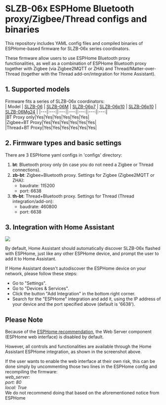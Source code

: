 # SLZB-06x ESPHome Bluetooth proxy/Zigbee/Thread configs and binaries  

This repository includes YAML config files and compiled binaries of ESPHome-based firmware for SLZB-06x series coordinators.

These firmware allow users to use ESPHome Bluetooth proxy functionalities, as well as a combination of ESPHome Bluetooth proxy together with Zigbee (via Zigbee2MQTT or ZHA) and Thread/Matter-over-Thread (together with the Thread add-on/integration for Home Assistant).

## 1. Supported models

Firmware fits a series of SLZB-06x coordinators:  
| Model | [SLZB-06](https://smlight.tech/product/slzb-06/) | [SLZB-06M](https://smlight.tech/product/slzb-06m/) | [SLZB-06p7](https://smlight.tech/product/slzb-06p7/) | [SLZB-06p10](https://smlight.tech/product/slzb-06p10/)   | [SLZB-06p10](https://smlight.tech/product/slzb-06p10/) | [SLZB-06Mg24](https://smlight.tech/product/slzb-06mg24/) |
|---|:---:|:---:|:---:|:---:|:---:|:---:|  
|BT Proxy only|Yes|Yes|Yes|Yes|Yes|Yes|  
|Zigbee+BT Proxy|Yes|Yes|Yes|Yes|Yes|Yes|  
|Thread+BT Proxy|Yes|Yes|Yes|Yes|Yes|Yes|  

## 2. Firmware types and basic settings
There are 3 ESPHome yaml configs in 'configs' directory:  
1. **bt**: Bluetooth proxy only (in case you do not need a Zigbee or Thread connections).   
2. **zb-bt**: Zigbee+Bluetooth proxy. Settings for Zigbee (Zigbee2MQTT or ZHA):  
   - baudrate: 115200  
   - port: 6638  
3. **th-bt**: Thread+Bluetooth proxy. Settings for Thread (Thread integration/add-on):  
   - baudrate: 460800  
   - port: 6638  


## 3. Integration with Home Assistant  

![](https://github.com/smlight-dev/slzb-06-fw-esphome/blob/main/assets/img/zigbee-bluetooth-ha-exposed-config.png)

By default, Home Assistant should automatically discover SLZB-06x flashed with ESPHome, just like any other ESPHome device, and prompt the user to add it to Home Assistant.

If Home Assistant doesn't autodiscover the ESPHome device on your network, please follow these steps: 
- Go to "Settings".
- Go to "Devices & Services".
- Click the button "Add Integration" in the bottom right corner.  
- Search for the "ESPHome" integration and add it, using the IP address of your device and the port specified above (default is '6638').



## Please Note
Because of the [ESPHome recommendation](https://esphome.io/components/bluetooth_proxy.html), the Web Server component (ESPHome web interface) is disabled by default.

However, all controls and functionalities are available through the Home Assistant ESPHome integration, as shown in the screenshot above.  

If the user wants to enable the web interface at their own risk, this can be done simply by uncommenting those two lines in the ESPHome config and recompiling the firmware:  
*web_server:  
  port: 80  
  local: True*  
We do not recommend doing that based on the aforementioned notice from ESPHome
